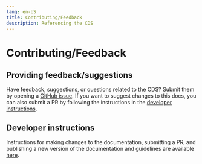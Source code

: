 ```yaml
---
lang: en-US
title: Contributing/Feedback
description: Referencing the CDS
---
```


# Contributing/Feedback

## Providing feedback/suggestions

Have feedback, suggestions, or questions related to the CDS? Submit them by opening a [GitHub issue](https://github.com/AI-READI/CDS-specification/issues). If you want to suggest changes to this docs, you can also submit a PR by following the instructions in the [developer instructions](#developer-instructions).

## Developer instructions

Instructions for making changes to the documentation, submitting a PR, and publishing a new version of the documentation and guidelines are available [here](https://github.com/AI-READI/cds-specification/blob/main/README.md).
